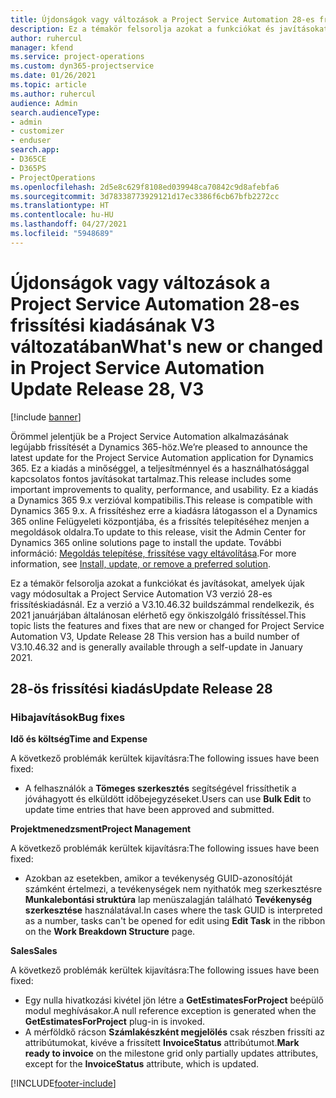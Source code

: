 ```yaml
---
title: Újdonságok vagy változások a Project Service Automation 28-es frissítési kiadásának V3 változatában
description: Ez a témakör felsorolja azokat a funkciókat és javításokat, amelyek elérhetők a Project Service Automation V3. 28-os frissítési kiadásában.
author: ruhercul
manager: kfend
ms.service: project-operations
ms.custom: dyn365-projectservice
ms.date: 01/26/2021
ms.topic: article
ms.author: ruhercul
audience: Admin
search.audienceType:
- admin
- customizer
- enduser
search.app:
- D365CE
- D365PS
- ProjectOperations
ms.openlocfilehash: 2d5e8c629f8108ed039948ca70842c9d8afebfa6
ms.sourcegitcommit: 3d78338773929121d17ec3386f6cb67bfb2272cc
ms.translationtype: HT
ms.contentlocale: hu-HU
ms.lasthandoff: 04/27/2021
ms.locfileid: "5948689"
---
```

# <a name="whats-new-or-changed-in-project-service-automation-update-release-28-v3"></a><span data-ttu-id="14ed9-103">Újdonságok vagy változások a Project Service Automation 28-es frissítési kiadásának V3 változatában</span><span class="sxs-lookup"><span data-stu-id="14ed9-103">What's new or changed in Project Service Automation Update Release 28, V3</span></span>

[!include [banner](../includes/psa-now-project-operations.md)]

<span data-ttu-id="14ed9-104">Örömmel jelentjük be a Project Service Automation alkalmazásának legújabb frissítését a Dynamics 365-höz.</span><span class="sxs-lookup"><span data-stu-id="14ed9-104">We’re pleased to announce the latest update for the Project Service Automation application for Dynamics 365.</span></span> <span data-ttu-id="14ed9-105">Ez a kiadás a minőséggel, a teljesítménnyel és a használhatósággal kapcsolatos fontos javításokat tartalmaz.</span><span class="sxs-lookup"><span data-stu-id="14ed9-105">This release includes some important improvements to quality, performance, and usability.</span></span> <span data-ttu-id="14ed9-106">Ez a kiadás a Dynamics 365 9.x verzióval kompatibilis.</span><span class="sxs-lookup"><span data-stu-id="14ed9-106">This release is compatible with Dynamics 365 9.x.</span></span> <span data-ttu-id="14ed9-107">A frissítéshez erre a kiadásra látogasson el a Dynamics 365 online Felügyeleti központjába, és a frissítés telepítéséhez menjen a megoldások oldalra.</span><span class="sxs-lookup"><span data-stu-id="14ed9-107">To update to this release, visit the Admin Center for Dynamics 365 online solutions page to install the update.</span></span> <span data-ttu-id="14ed9-108">További információ: [Megoldás telepítése, frissítése vagy eltávolítása](/power-platform/admin/install-remove-preferred-solution).</span><span class="sxs-lookup"><span data-stu-id="14ed9-108">For more information, see [Install, update, or remove a preferred solution](/power-platform/admin/install-remove-preferred-solution).</span></span>

<span data-ttu-id="14ed9-109">Ez a témakör felsorolja azokat a funkciókat és javításokat, amelyek újak vagy módosultak a Project Service Automation V3 verzió 28-es frissítéskiadásnál. Ez a verzió a V3.10.46.32 buildszámmal rendelkezik, és 2021 januárjában általánosan elérhető egy önkiszolgáló frissítéssel.</span><span class="sxs-lookup"><span data-stu-id="14ed9-109">This topic lists the features and fixes that are new or changed for Project Service Automation V3, Update Release 28 This version has a build number of V3.10.46.32 and is generally available through a self-update in January 2021.</span></span>

## <a name="update-release-28"></a><span data-ttu-id="14ed9-110">28-ös frissítési kiadás</span><span class="sxs-lookup"><span data-stu-id="14ed9-110">Update Release 28</span></span>

### <a name="bug-fixes"></a><span data-ttu-id="14ed9-111">Hibajavítások</span><span class="sxs-lookup"><span data-stu-id="14ed9-111">Bug fixes</span></span>

<span data-ttu-id="14ed9-112">**Idő és költség**</span><span class="sxs-lookup"><span data-stu-id="14ed9-112">**Time and Expense**</span></span>

<span data-ttu-id="14ed9-113">A következő problémák kerültek kijavításra:</span><span class="sxs-lookup"><span data-stu-id="14ed9-113">The following issues have been fixed:</span></span>

- <span data-ttu-id="14ed9-114">A felhasználók a **Tömeges szerkesztés** segítségével frissíthetik a jóváhagyott és elküldött időbejegyzéseket.</span><span class="sxs-lookup"><span data-stu-id="14ed9-114">Users can use **Bulk Edit** to update time entries that have been approved and submitted.</span></span>

<span data-ttu-id="14ed9-115">**Projektmenedzsment**</span><span class="sxs-lookup"><span data-stu-id="14ed9-115">**Project Management**</span></span>

<span data-ttu-id="14ed9-116">A következő problémák kerültek kijavításra:</span><span class="sxs-lookup"><span data-stu-id="14ed9-116">The following issues have been fixed:</span></span>

- <span data-ttu-id="14ed9-117">Azokban az esetekben, amikor a tevékenység GUID-azonosítóját számként értelmezi, a tevékenységek nem nyithatók meg szerkesztésre **Munkalebontási struktúra** lap menüszalagján található **Tevékenység szerkesztése** használatával.</span><span class="sxs-lookup"><span data-stu-id="14ed9-117">In cases where the task GUID is interpreted as a number, tasks can't be opened for edit using **Edit Task** in the ribbon on the **Work Breakdown Structure** page.</span></span>

<span data-ttu-id="14ed9-118">**Sales**</span><span class="sxs-lookup"><span data-stu-id="14ed9-118">**Sales**</span></span>

<span data-ttu-id="14ed9-119">A következő problémák kerültek kijavításra:</span><span class="sxs-lookup"><span data-stu-id="14ed9-119">The following issues have been fixed:</span></span>

- <span data-ttu-id="14ed9-120">Egy nulla hivatkozási kivétel jön létre a **GetEstimatesForProject** beépülő modul meghívásakor.</span><span class="sxs-lookup"><span data-stu-id="14ed9-120">A null reference exception is generated when the **GetEstimatesForProject** plug-in is invoked.</span></span>
- <span data-ttu-id="14ed9-121">A mérföldkő rácson **Számlakészként megjelölés** csak részben frissíti az attribútumokat, kivéve a frissített **InvoiceStatus** attribútumot.</span><span class="sxs-lookup"><span data-stu-id="14ed9-121">**Mark ready to invoice** on the milestone grid only partially updates attributes, except for the **InvoiceStatus** attribute, which is updated.</span></span>



[!INCLUDE[footer-include](../includes/footer-banner.md)]